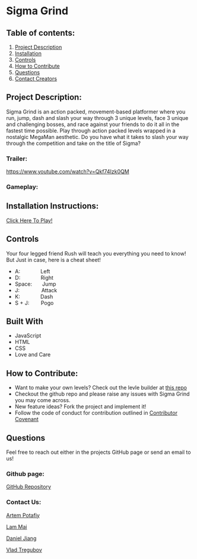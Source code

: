   # Sigma Grind
  
  ## Table of contents:
  1. [Project Description](#Project-Description)
  1. [Installation](#Installation-Instructions)
  1. [Controls](#Controls)
  1. [How to Contribute](#How-to-Contribute)
  1. [Questions](#Questions)
  1. [Contact Creators](#Contact-Us)

  ## Project Description:
Sigma Grind is an action packed, movement-based platformer where you run, jump, dash and slash your way through 3 unique levels, face 3 unique and challenging bosses, and race against your friends to do it all in the fastest time possible. Play through action packed levels wrapped in a nostalgic MegaMan aesthetic. Do you have what it takes to slash your way through the competition and take on the title of Sigma?



  ### Trailer:
https://www.youtube.com/watch?v=Qkf74Izk0QM
  ### Gameplay:
  <!-- ![Title Card](readme/title_card.png)
  ![Pogo](readme/pogo.png)
  ![Drills](readme/drills.png)\
  ![Sigma](readme/sigma.png); -->
  ## Installation Instructions:
  [Click Here To Play!](https://apotafiy.github.io/sigma-grind/)
  ## Controls
  Your four legged friend Rush will teach you everything you need to know! 
  But Just in case, here is a cheat sheet!
  * A:&nbsp;&nbsp;&nbsp;&nbsp;&nbsp;&nbsp;&nbsp;&nbsp;&nbsp;&nbsp;&nbsp;&nbsp;&nbsp;&nbsp;Left
  * D:&nbsp;&nbsp;&nbsp;&nbsp;&nbsp;&nbsp;&nbsp;&nbsp;&nbsp;&nbsp;&nbsp;&nbsp;&nbsp;&nbsp;Right
  * Space:&nbsp;&nbsp;&nbsp;&nbsp;&nbsp;&nbsp;&nbsp;Jump 
  * J:&nbsp;&nbsp;&nbsp;&nbsp;&nbsp;&nbsp;&nbsp;&nbsp;&nbsp;&nbsp;&nbsp;&nbsp;&nbsp;&nbsp;&nbsp;Attack
  * K:&nbsp;&nbsp;&nbsp;&nbsp;&nbsp;&nbsp;&nbsp;&nbsp;&nbsp;&nbsp;&nbsp;&nbsp;&nbsp;&nbsp;Dash
  * S + J:&nbsp;&nbsp;&nbsp;&nbsp;&nbsp;&nbsp;&nbsp;&nbsp;Pogo

  ## Built With
  * JavaScript
  * HTML
  * CSS
  * Love and Care
  ## How to Contribute:
  * Want to make your own levels? Check out the levle builder at [this repo](https://github.com/treguv/sigma-grind-level-builder)
  * Checkout the github repo and please raise any issues with Sigma Grind you may come across.
  * New feature ideas? Fork the project and implement it!
  * Follow the code of conduct for contribution outlined in [Contributor Covenant](https://www.contributor-covenant.org/) 

  ## Questions
  Feel free to reach out either in the projects GitHub page or send an email to us!
  ### Github page:
  [GitHub Repository](https://github.com/apotafiy/sigma-grind)
  ### Contact Us:
   [Artem Potafiy](https://github.com/apotafiy)

  [Lam Mai](https://github.com/lammai)

  [Daniel Jiang](https://github.com/imdanieljiang)

  [Vlad Tregubov](https://github.com/treguv)